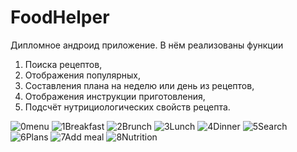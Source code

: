 # FoodHelper

Дипломное андроид приложение. В нём реализованы функции 
1. Поиска рецептов,
2. Отображения популярных,
3. Составления плана на неделю или день из рецептов,
4. Отображения инструкции приготовления,
5. Подсчёт нутрициологических свойств рецепта.


![0menu](https://github.com/DenisBerezovski1/FoodHelper/assets/119109483/ad92f21b-7f00-4857-95b3-937d20008752)
![1Breakfast](https://github.com/DenisBerezovski1/FoodHelper/assets/119109483/83cad097-0b2e-4e13-aefa-42f9c1b8f1b3)
![2Brunch](https://github.com/DenisBerezovski1/FoodHelper/assets/119109483/78ac6211-083a-4388-95ea-51689980200e)
![3Lunch](https://github.com/DenisBerezovski1/FoodHelper/assets/119109483/e78df7e6-110a-4960-923b-c5890401da28)
![4Dinner](https://github.com/DenisBerezovski1/FoodHelper/assets/119109483/50e6f6a0-8428-4d75-9422-958ff86e42ff)
![5Search](https://github.com/DenisBerezovski1/FoodHelper/assets/119109483/a441faf5-819a-439a-bf4c-4aad77e57830)
![6Plans](https://github.com/DenisBerezovski1/FoodHelper/assets/119109483/593e5872-7b57-4114-82aa-3c191205bf19)
![7Add meal](https://github.com/DenisBerezovski1/FoodHelper/assets/119109483/1eaf2729-132d-4ad9-889d-aa2c90717d42)
![8Nutrition](https://github.com/DenisBerezovski1/FoodHelper/assets/119109483/ea7ed226-1168-41b3-8368-64ba461eca7c)
